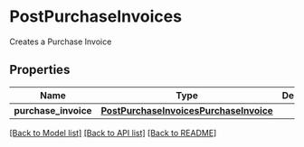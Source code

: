 # PostPurchaseInvoices

Creates a Purchase Invoice
## Properties
Name | Type | Description | Notes
------------ | ------------- | ------------- | -------------
**purchase_invoice** | [**PostPurchaseInvoicesPurchaseInvoice**](PostPurchaseInvoicesPurchaseInvoice.md) |  | 

[[Back to Model list]](../README.md#documentation-for-models) [[Back to API list]](../README.md#documentation-for-api-endpoints) [[Back to README]](../README.md)


